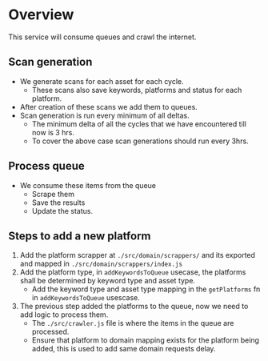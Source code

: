 # Overview
This service will consume queues and crawl the internet.

## Scan generation
- We generate scans for each asset for each cycle.
    - These scans also save keywords, platforms and status for each platform.
- After creation of these scans we add them to queues.
- Scan generation is run every minimum of all deltas.
    - The minimum delta of all the cycles that we have encountered till now is 3 hrs.
    - To cover the above case scan generations should run every 3hrs.

## Process queue
- We consume these items from the queue 
    - Scrape them
    - Save the results
    - Update the status.


## Steps to add a new platform

1. Add the platform scrapper at `./src/domain/scrappers/` and its exported and mapped in `./src/domain/scrappers/index.js`
2. Add the platform type, in `addKeywordsToQueue` usecase, the platforms shall be determined by keyword type and asset type.
    - Add the keyword type and asset type mapping in the `getPlatforms` fn in `addKeywordsToQueue` usescase.
3. The previous step added the platforms to the queue, now we need to add logic to process them.
    - The `./src/crawler.js` file is where the items in the queue are processed.
    - Ensure that platform to domain mapping exists for the platform being added, this is used to add same domain requests delay. 

